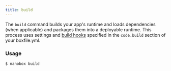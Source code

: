 ```yaml
---
title: build
---
```


The `build` command builds your app's runtime and loads dependencies (when applicable) and packages them into a deployable runtime. This process uses settings and [build hooks](/app-config/build-deploy-hooks/#build-amp-compile-hooks) specified in the `code.build` section of your boxfile.yml.

### Usage
```shell
$ nanobox build
```
